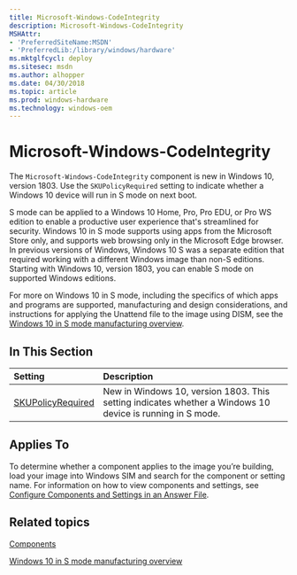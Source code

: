 ```yaml
---
title: Microsoft-Windows-CodeIntegrity
description: Microsoft-Windows-CodeIntegrity
MSHAttr:
- 'PreferredSiteName:MSDN'
- 'PreferredLib:/library/windows/hardware'
ms.mktglfcycl: deploy
ms.sitesec: msdn
ms.author: alhopper
ms.date: 04/30/2018
ms.topic: article
ms.prod: windows-hardware
ms.technology: windows-oem
---
```

# Microsoft-Windows-CodeIntegrity

The `Microsoft-Windows-CodeIntegrity` component is new in Windows 10, version 1803. Use the `SKUPolicyRequired` setting to indicate whether a Windows 10 device will run in S mode on next boot.

S mode can be applied to a Windows 10 Home, Pro, Pro EDU, or Pro WS edition to enable a productive user experience that's streamlined for security. Windows 10 in S mode supports using apps from the Microsoft Store only, and supports web browsing only in the Microsoft Edge browser. In previous versions of Windows, Windows 10 S was a separate edition that required working with a different Windows image than non-S editions. Starting with Windows 10, version 1803, you can enable S mode on supported Windows editions.

For more on Windows 10 in S mode, including the specifics of which apps and programs are supported, manufacturing and design considerations, and instructions for applying the Unattend file to the image using DISM, see the [Windows 10 in S mode manufacturing overview](https://docs.microsoft.com/en-us/windows-hardware/manufacture/desktop/windows-10-s-overview).

## In This Section

| Setting                 | Description                                                                           |
|:------------------------|:--------------------------------------------------------------------------------------|
| [SKUPolicyRequired](microsoft-windows-codeintegrity-skupolicyrequired.md) | New in Windows 10, version 1803. This setting indicates whether a Windows 10 device is running in S mode. |

## Applies To

To determine whether a component applies to the image you’re building, load your image into Windows SIM and search for the component or setting name. For information on how to view components and settings, see [Configure Components and Settings in an Answer File](https://docs.microsoft.com/en-us/windows-hardware/customize/desktop/wsim/configure-components-and-settings-in-an-answer-file).

## Related topics

[Components](components-b-unattend.md)

[Windows 10 in S mode manufacturing overview](https://docs.microsoft.com/en-us/windows-hardware/manufacture/desktop/windows-10-s-overview)
